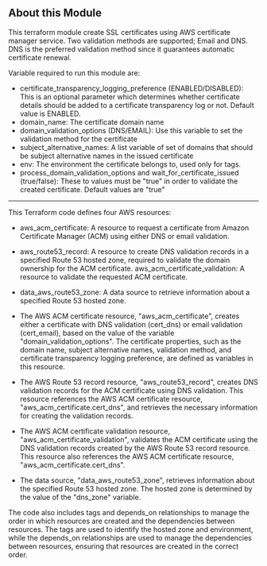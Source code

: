 ## About this Module
This terraform module create SSL certificates using AWS certificate manager service. Two validation methods are supported; Email and DNS. DNS is the preferred validation method since it guarantees automatic certificate renewal.

Variable required to run this module are:

* certificate_transparency_logging_preference (ENABLED/DISABLED): This is an optional parameter which determines whether certificate details should be added to a certificate transparency log or not. Default value is ENABLED.
* domain_name: The certificate domain name
* domain_validation_options (DNS/EMAIL): Use this variable to set the validation method for the certificate
* subject_alternative_names: A list variable of set of domains that should be subject alternative names in the issued certificate
* env: The environment the certificate belongs to, used only for tags.
* process_domain_validation_options and wait_for_certificate_issued (true/false): These to values must be "true" in order to validate the created certificate. Default values are "true"




------------------------------------------
This Terraform code defines four AWS resources:

* aws_acm_certificate: A resource to request a certificate from Amazon Certificate Manager (ACM) using either DNS or email validation.

* aws_route53_record: A resource to create DNS validation records in a specified Route 53 hosted zone, required to validate the domain ownership for the ACM certificate.
aws_acm_certificate_validation: A resource to validate the requested ACM certificate.

* data_aws_route53_zone: A data source to retrieve information about a specified Route 53 hosted zone.

* The AWS ACM certificate resource, "aws_acm_certificate", creates either a certificate with DNS validation (cert_dns) or email validation (cert_email), based on the value of the variable "domain_validation_options". The certificate properties, such as the domain name, subject alternative names, validation method, and certificate transparency logging preference, are defined as variables in this resource.

* The AWS Route 53 record resource, "aws_route53_record", creates DNS validation records for the ACM certificate using DNS validation. This resource references the AWS ACM certificate resource, "aws_acm_certificate.cert_dns", and retrieves the necessary information for creating the validation records.

* The AWS ACM certificate validation resource, "aws_acm_certificate_validation", validates the ACM certificate using the DNS validation records created by the AWS Route 53 record resource. This resource also references the AWS ACM certificate resource, "aws_acm_certificate.cert_dns".

* The data source, "data_aws_route53_zone", retrieves information about the specified Route 53 hosted zone. The hosted zone is determined by the value of the "dns_zone" variable.


The code also includes tags and depends_on relationships to manage the order in which resources are created and the dependencies between resources. The tags are used to identify the hosted zone and environment, while the depends_on relationships are used to manage the dependencies between resources, ensuring that resources are created in the correct order.